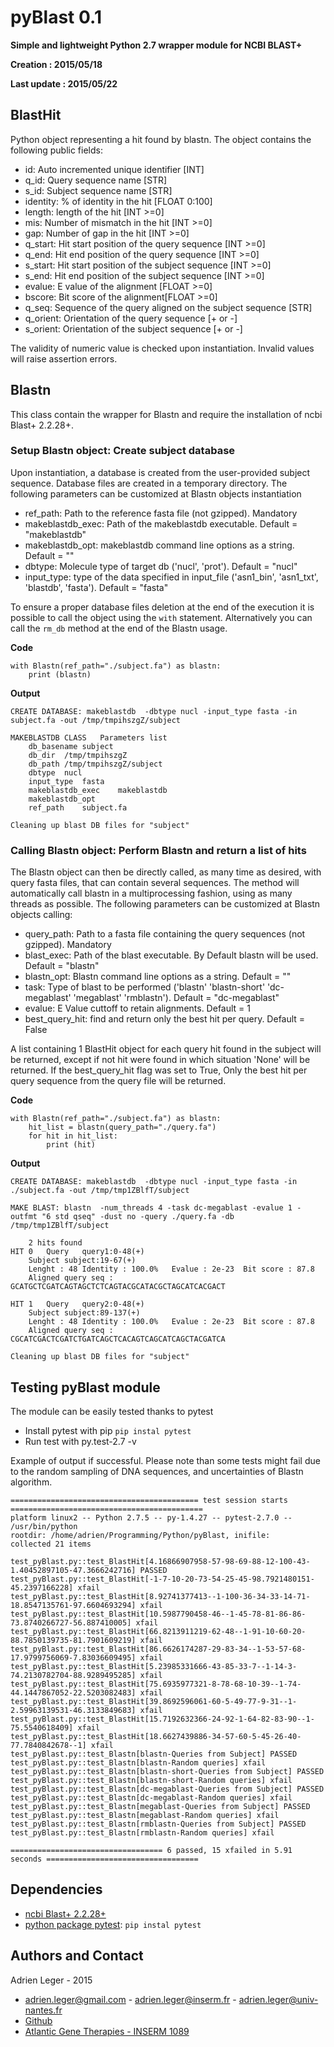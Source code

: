 ﻿# pyBlast 0.1

**Simple and lightweight Python 2.7 wrapper module for NCBI BLAST+**

**Creation : 2015/05/18**

**Last update : 2015/05/22**

## BlastHit

Python object representing a hit found by blastn. The object contains the following public fields:

* id: Auto incremented unique identifier [INT]
* q_id: Query sequence name [STR]
* s_id: Subject sequence name [STR]
* identity: % of identity in the hit [FLOAT 0:100]
* length: length of the hit [INT >=0]
* mis: Number of mismatch in the hit [INT >=0]
* gap: Number of gap in the hit [INT >=0]
* q_start: Hit start position of the query sequence [INT >=0]
* q_end: Hit end position of the query sequence [INT >=0]
* s_start: Hit start position of the subject sequence [INT >=0]
* s_end: Hit end position of the subject sequence [INT >=0]
* evalue: E value of the alignment [FLOAT >=0]
* bscore: Bit score of the alignment[FLOAT >=0]
* q_seq: Sequence of the query aligned on the subject sequence [STR]
* q_orient: Orientation of the query sequence [+ or -]
* s_orient: Orientation of the subject sequence [+ or -]

The validity of numeric value is checked upon instantiation. Invalid values will raise assertion errors.

## Blastn

This class contain the wrapper for Blastn and require the installation of ncbi Blast+ 2.2.28+.

### Setup Blastn object: Create subject database

Upon instantiation, a database is created from the user-provided subject sequence. Database files are created in a temporary directory.
The following parameters can be customized at Blastn objects instantiation
* ref_path: Path to the reference fasta file (not gzipped). Mandatory
* makeblastdb_exec: Path of the makeblastdb executable. Default = "makeblastdb"
* makeblastdb_opt: makeblastdb command line options as a string. Default = ""
* dbtype: Molecule type of target db ('nucl', 'prot'). Default = "nucl"
* input_type: type of the data specified in input_file ('asn1_bin', 'asn1_txt', 'blastdb', 'fasta'). Default = "fasta"

To ensure a proper database files deletion at the end of the execution it is possible to call the object using the `with` statement.
Alternatively you can call the `rm_db` method at the end of the Blastn usage.

**Code**
```
with Blastn(ref_path="./subject.fa") as blastn:
    print (blastn)
```
**Output**
```
CREATE DATABASE: makeblastdb  -dbtype nucl -input_type fasta -in subject.fa -out /tmp/tmpihszgZ/subject

MAKEBLASTDB CLASS	Parameters list
	db_basename	subject
	db_dir	/tmp/tmpihszgZ
	db_path	/tmp/tmpihszgZ/subject
	dbtype	nucl
	input_type	fasta
	makeblastdb_exec	makeblastdb
	makeblastdb_opt	
	ref_path	subject.fa

Cleaning up blast DB files for "subject"
```

### Calling Blastn object: Perform Blastn and return a list of hits

The Blastn object can then be directly called, as many time as desired, with query fasta files, that can contain several sequences.
The method will automatically call blastn in a multiprocessing fashion, using as many threads as possible.
The following parameters can be customized at Blastn objects calling:

* query_path: Path to a fasta file containing the query sequences (not gzipped). Mandatory
* blast_exec: Path of the blast executable. By Default blastn will be used. Default = "blastn"
* blastn_opt: Blastn command line options as a string. Default = ""
* task: Type of blast to be performed ('blastn' 'blastn-short' 'dc-megablast' 'megablast' 'rmblastn'). Default = "dc-megablast"
* evalue: E Value cuttoff to retain alignments. Default = 1
* best_query_hit: find and return only the best hit per query. Default = False

A list containing 1 BlastHit object for each query hit found in the subject will be returned, except if not hit were found in which situation 'None' will be returned. 
If the best_query_hit flag was set to True, Only the best hit per query sequence from the query file will be returned.

**Code**
```
with Blastn(ref_path="./subject.fa") as blastn:
    hit_list = blastn(query_path="./query.fa")
    for hit in hit_list:
        print (hit)
```
**Output**
```
CREATE DATABASE: makeblastdb  -dbtype nucl -input_type fasta -in ./subject.fa -out /tmp/tmp1ZBlfT/subject

MAKE BLAST: blastn  -num_threads 4 -task dc-megablast -evalue 1 -outfmt "6 std qseq" -dust no -query ./query.fa -db /tmp/tmp1ZBlfT/subject

	2 hits found
HIT 0	Query	query1:0-48(+)
	Subject	subject:19-67(+)
	Lenght : 48	Identity : 100.0%	Evalue : 2e-23	Bit score : 87.8
	Aligned query seq : GCATGCTCGATCAGTAGCTCTCAGTACGCATACGCTAGCATCACGACT

HIT 1	Query	query2:0-48(+)
	Subject	subject:89-137(+)
	Lenght : 48	Identity : 100.0%	Evalue : 2e-23	Bit score : 87.8
	Aligned query seq : CGCATCGACTCGATCTGATCAGCTCACAGTCAGCATCAGCTACGATCA

Cleaning up blast DB files for "subject"
```


## Testing pyBlast module

The module can be easily tested thanks to pytest

* Install pytest with pip `pip instal pytest`
* Run test with py.test-2.7  -v

Example of output if successful. Please note than some tests might fail due to the random sampling of DNA sequences, and uncertainties of Blastn algorithm.
```
========================================== test session starts ===========================================
platform linux2 -- Python 2.7.5 -- py-1.4.27 -- pytest-2.7.0 -- /usr/bin/python
rootdir: /home/adrien/Programming/Python/pyBlast, inifile: 
collected 21 items 

test_pyBlast.py::test_BlastHit[4.16866907958-57-98-69-88-12-100-43-1.40452897105-47.3666242716] PASSED
test_pyBlast.py::test_BlastHit[-1-7-10-20-73-54-25-45-98.7921480151-45.2397166228] xfail
test_pyBlast.py::test_BlastHit[8.92741377413--1-100-36-34-33-14-71-18.8547135761-97.6604693294] xfail
test_pyBlast.py::test_BlastHit[10.5987790458-46--1-45-78-81-86-86-73.8740266727-56.887410005] xfail
test_pyBlast.py::test_BlastHit[66.8213911219-62-48--1-91-10-60-20-88.7850139735-81.7901609219] xfail
test_pyBlast.py::test_BlastHit[86.6626174287-29-83-34--1-53-57-68-17.9799756069-7.83036609495] xfail
test_pyBlast.py::test_BlastHit[5.23985331666-43-85-33-7--1-14-3-74.2130782704-88.9289495285] xfail
test_pyBlast.py::test_BlastHit[75.6935977321-8-78-68-10-39--1-74-44.1447867052-22.5203082483] xfail
test_pyBlast.py::test_BlastHit[39.8692596061-60-5-49-77-9-31--1-2.59963139531-46.3133849683] xfail
test_pyBlast.py::test_BlastHit[15.7192632366-24-92-1-64-82-83-90--1-75.5540618409] xfail
test_pyBlast.py::test_BlastHit[18.6627439886-34-57-60-5-45-26-40-77.7840842678--1] xfail
test_pyBlast.py::test_Blastn[blastn-Queries from Subject] PASSED
test_pyBlast.py::test_Blastn[blastn-Random queries] xfail
test_pyBlast.py::test_Blastn[blastn-short-Queries from Subject] PASSED
test_pyBlast.py::test_Blastn[blastn-short-Random queries] xfail
test_pyBlast.py::test_Blastn[dc-megablast-Queries from Subject] PASSED
test_pyBlast.py::test_Blastn[dc-megablast-Random queries] xfail
test_pyBlast.py::test_Blastn[megablast-Queries from Subject] PASSED
test_pyBlast.py::test_Blastn[megablast-Random queries] xfail
test_pyBlast.py::test_Blastn[rmblastn-Queries from Subject] PASSED
test_pyBlast.py::test_Blastn[rmblastn-Random queries] xfail

================================== 6 passed, 15 xfailed in 5.91 seconds ==================================
```

## Dependencies

* [ncbi Blast+ 2.2.28+](http://blast.ncbi.nlm.nih.gov/Blast.cgi?PAGE_TYPE=BlastDocs&DOC_TYPE=Download)
* [python package pytest](http://pytest.org/latest/): `pip instal pytest`

## Authors and Contact

Adrien Leger - 2015

* <adrien.leger@gmail.com> - <adrien.leger@inserm.fr> - <adrien.leger@univ-nantes.fr>
* [Github](https://github.com/a-slide)
* [Atlantic Gene Therapies - INSERM 1089](http://www.atlantic-gene-therapies.fr/)
